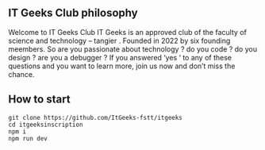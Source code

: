 ## IT Geeks Club philosophy 
Welcome to IT Geeks Club
IT Geeks is an approved club of the faculty of science and technology – tangier . Founded in 2022 by six founding meembers.
So are you passionate about technology ? do you code ? do you design ? are you a debugger ? If you answered ‘yes ‘ to any of these questions and you want to learn more, join us now and don’t miss the chance.

## How to start

```
git clone https://github.com/ItGeeks-fstt/itgeeks
cd itgeeksinscription
npm i 
npm run dev

```
